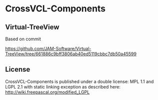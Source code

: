 # CrossVCL-Components

## Virtual-TreeView

Based on commit

https://github.com/JAM-Software/Virtual-TreeView/tree/661886c9bff3806ab40ed5119cbbc7db50a45599

## License
CrossVCL-Components is published under a double license: MPL 1.1 and LGPL 2.1 with static linking exception as described here: http://wiki.freepascal.org/modified_LGPL
